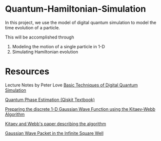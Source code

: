# Quantum-Hamiltonian-Simulation

In this project, we use the model of digital quantum simulation to model the time evolution of a particle.

This will be accomplished through 
1. Modeling the motion of a single particle in 1-D
2. Simulating Hamiltonian evolution


# Resources

Lecture Notes by Peter Love 
[Basic Techniques of Digital Quantum Simulation](https://duke.app.box.com/s/246azf5o96apfayx52emeuoq59xmapu4/file/673931332904)

[Quantum Phase Estimation (Qiskit Textbook)](https://qiskit.org/textbook/ch-algorithms/quantum-phase-estimation.html)

[Preparing the discrete 1-D Gaussian Wave Function using the Kitaev-Webb Algorithm](https://he-s3.s3.amazonaws.com/media/sprint/qiskit-community-summer-jam-boston/team/857906/c2e43f9wave_function_generation_as_noise_eval_pptx.pdf)

[Kitaev and Webb's paper describing the algorithm](https://arxiv.org/pdf/0801.0342.pdf)

[Gaussian Wave Packet in the Infinite Square Well](http://www2.optics.rochester.edu/users/stroud/animations/swgaussian.html)